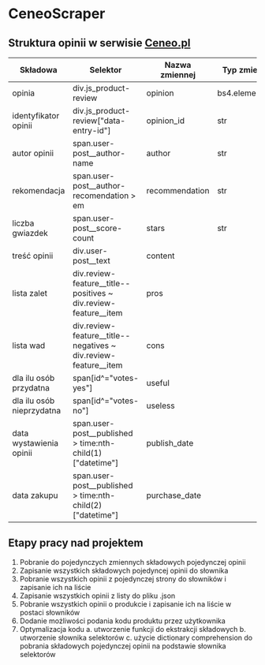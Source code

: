 # CeneoScraper

## Struktura opinii w serwisie [Ceneo.pl](https://www.ceneo.pl/)

|Składowa|Selektor|Nazwa zmiennej|Typ zmiennej|
|--------|--------|--------------|------------|
|opinia|div.js_product-review|opinion|bs4.element.Tag|
|identyfikator opinii|div.js_product-review\["data-entry-id"\]|opinion_id|str|
|autor opinii|span.user-post__author-name|author|str|
|rekomendacja|span.user-post__author-recomendation > em|recommendation|str|
|liczba gwiazdek|span.user-post__score-count|stars|str|
|treść opinii|div.user-post__text|content||
|lista zalet|div.review-feature__title--positives ~ div.review-feature__item|pros||
|lista wad|div.review-feature__title--negatives ~ div.review-feature__item|cons||
|dla ilu osób przydatna|span[id^="votes-yes"]|useful||
|dla ilu osób nieprzydatna|span[id^="votes-no"]|useless||
|data wystawienia opinii|span.user-post__published > time:nth-child(1) ["datetime"]|publish_date||
|data zakupu|span.user-post__published > time:nth-child(2) ["datetime"]|purchase_date||

## Etapy pracy nad projektem
1. Pobranie do pojedynczych zmiennych składowych pojedynczej opinii
2. Zapisanie wszystkich składowych pojedyncej opinii do słownika
3. Pobranie wszystkich opinii z pojedynczej strony do słowników i zapisanie ich na liście
4. Zapisanie wszystkich opinii z listy do pliku .json
5. Pobranie wszystkich opinii o produkcie i zapisanie ich na liście w postaci słowników
6. Dodanie możliwości podania kodu produktu przez użytkownika 
7. Optymalizacja kodu
    a. utworzenie funkcji do ekstrakcji składowych 
    b. utworzenie słownika selektorów 
    c. użycie dictionary comprehension do pobrania składowych pojedynczej opinii na podstawie słownika selektorów